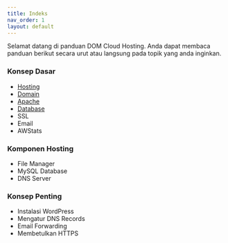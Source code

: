 ```yaml
---
title: Indeks
nav_order: 1
layout: default
---
```


Selamat datang di panduan DOM Cloud Hosting. Anda dapat membaca panduan berikut secara urut atau langsung pada topik yang anda inginkan.

### Konsep Dasar
+ [Hosting](hosting.md)
+ [Domain](domain.md)
+ [Apache](apache.md)
+ [Database](database.md)
+ SSL
+ Email
+ AWStats

### Komponen Hosting
+ File Manager
+ MySQL Database
+ DNS Server

### Konsep Penting
+ Instalasi WordPress
+ Mengatur DNS Records
+ Email Forwarding
+ Membetulkan HTTPS